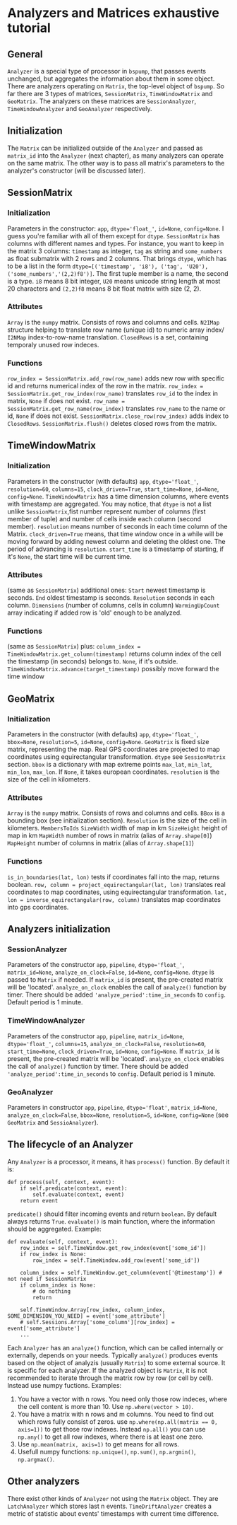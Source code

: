 # Analyzers and Matrices exhaustive tutorial

## General

`Analyzer` is a special type of processor in `bspump`, that passes events unchanged, but aggregates the information about them
in some object. There are analyzers operating on `Matrix`, the top-level object of `bspump`. So far there are 3 types of matrices,
`SessionMatrix`, `TimeWindowMatrix` and `GeoMatrix`. The analyzers on these matrices are `SessionAnalyzer`, `TimeWindowAnalyzer`
and `GeoAnalyzer` respectively.

## Initialization

The `Matrix` can be initialized outside of the `Analyzer` and passed as `matrix_id` into the `Analyzer` (next chapter), as many analyzers can
operate on the same matrix.
The other way is to pass all matrix's parameters to the analyzer's constructor (will be discussed later).

## SessionMatrix

### Initialization

Parameters in the constructor: `app`, `dtype='float_'`, `id=None`, `config=None`. I guess you're familiar with all of them except for `dtype`. 
`SessionMatrix` has columns with different names and types. For instance, you want to keep in the matrix 3 columns: `timestamp` as integer,
`tag` as string and `some_numbers` as float submatrix with 2 rows and 2 columns. That brings `dtype`, which has to be a list in the form `dtype=[('timestamp', 'i8'), ('tag', 'U20'), ('some_numbers','(2,2)f8')]`. The first tuple member is a name, the second is a type. `i8` means 8 bit integer, `U20` means unicode string length at most 20 characters and `(2,2)f8` means 8 bit float matrix with size (2, 2).

### Attributes
`Array` is the `numpy` matrix. Consists of rows and columns and cells.
`N2IMap` structure helping to translate row name (unique id) to numeric array index/
`I2NMap` index-to-row-name translation.
`ClosedRows` is a set, containing temporaly unused row indeces. 

### Functions

`row_index = SessionMatrix.add_row(row_name)` adds new row with specific id and returns numerical index of the row in the matrix.
`row_index = SessionMatrix.get_row_index(row_name)` translates `row_id` to the index in matrix, `None` if does not exist. 
`row_name = SessionMatrix.get_row_name(row_index)` translates `row_name` to the name or id, `None` if does not exist.
`SessionMatrix.close_row(row_index)` adds index to `ClosedRows`.
`SessionMatrix.flush()` deletes closed rows from the matrix.

## TimeWindowMatrix

### Initialization

Parameters in the constructor (with defaults) `app`, `dtype='float_'`, `resolution=60`, `columns=15`,  `clock_driven=True`, `start_time=None`, `id=None`, `config=None`. 
`TimeWindowMatrix` has a time dimension columns, where events with timestamp are aggregated. You may notice, that `dtype` is not a list unlike `SessionMatrix`,fist number represent number of columns (first member of tuple) and number of cells inside each column (second member). `resolution` means number of seconds in each time column of the Matrix. `clock_driven=True` means, that time window once in a while will be moving forward by adding 
newest column and deleting the oldest one. The period of advancing is `resolution`. `start_time` is a timestamp of starting, if it's `None`, the start time will be current time.

### Attributes

(same as `SessionMatrix`)
additional ones:
`Start` newest timestamp is seconds.
`End` oldest timestamp is seconds.
`Resolution` seconds in each column.
`Dimensions` (number of columns, cells in column)
`WarmingUpCount` array indicating if added row is 'old' enough to be analyzed.

### Functions
(same as `SessionMatrix`)
plus:
`column_index = TimeWindowMatrix.get_column(timestamp)` returns column index of the cell the timestamp (in seconds) belongs to.
`None`, if it's outside.
`TimeWindowMatrix.advance(target_timestamp)` possibly move forward the time window


## GeoMatrix

### Initialization

Parameters in the constructor (with defaults) `app`, `dtype='float_'`, `bbox=None`, `resolution=5`, `id=None`, `config=None`.
`GeoMatrix` is fixed size matrix, representing the map. Real GPS coordinates are projected to map coordinates using equirectangular 
transformation. `dtype` see `SessionMatrix` section. `bbox` is a dictionary with map extreme points
`max_lat`, `min_lat`, `min_lon`, `max_lon`. If `None`, it takes european coordinates.
`resolution` is the size of the cell in kilometers. 

### Attributes
`Array` is the `numpy` matrix. Consists of rows and columns and cells.
`BBox` is a bounding box (see initialization section).
`Resolution` is the size of the cell in kilometers.
`MembersToIds`
`SizeWidth` width of map in km
`SizeHeight` height of map in km
`MapWidth`  number of rows in matrix (alias of `Array.shape[0]`)
`MapHeight` number of columns in matrix (alias of `Array.shape[1]`)

### Functions
`is_in_boundaries(lat, lon)` tests if coordinates fall into the map, returns boolean.
`row, column = project_equirectangular(lat, lon)` translates real coordinates to map coordinates, using equirectangular transformation.
`lat, lon = inverse_equirectangular(row, column)` translates map coordinates into gps coordinates.

## Analyzers initialization

### SessionAnalyzer

Parameters of the constructor `app`, `pipeline`, `dtype='float_'`, `matrix_id=None`, `analyze_on_clock=False`, `id=None`, `config=None`.
`dtype` is passed to `Matrix` if needed. If `matrix_id` is present, the pre-created matrix will be 'located'.
`analyze_on_clock` enables the call of `analyze()` function by timer. There should be added `'analyze_period':time_in_seconds` to `config`.
Default period is 1 minute.

### TimeWindowAnalyzer
Parameters of the constructor `app`, `pipeline`, `matrix_id=None`, `dtype='float_'`, `columns=15`, `analyze_on_clock=False`, `resolution=60`, 
`start_time=None`, `clock_driven=True`, `id=None`, `config=None`. If `matrix_id` is present, the pre-created matrix will be 'located'.
`analyze_on_clock` enables the call of `analyze()` function by timer. There should be added `'analyze_period':time_in_seconds` to `config`.
Default period is 1 minute.

### GeoAnalyzer
Parameters in constructor `app`, `pipeline`, `dtype='float'`, `matrix_id=None`, `analyze_on_clock=False`, `bbox=None`, `resolution=5`, `id=None`, `config=None`
(see `GeoMatrix` and `SessioAnalyzer`).

## The lifecycle of an Analyzer
Any `Analyzer` is a processor, it means, it has `process()` function. By default it is:
```
def process(self, context, event):
	if self.predicate(context, event):
		self.evaluate(context, event)
	return event
```

`predicate()` should filter incoming events and return `boolean`. By default always returns `True`.
`evaluate()` is main function, where the information should be aggregated.
Example:
```
def evaluate(self, context, event):
	row_index = self.TimeWindow.get_row_index(event['some_id'])
	if row_index is None:
		row_index = self.TimeWindow.add_row(event['some_id'])

	column_index = self.TimeWindow.get_column(event['@timestamp']) # not need if SessionMatrix
	if column_index is None:
		# do nothing
		return

	self.TimeWindow.Array[row_index, column_index, SOME_DIMENSION_YOU_NEED] = event['some_attribute']
	# self.Sessions.Array['some_column'][row_index] = event['some_attribute']
	...
```
Each `Analyzer` has an `analyze()` function, which can be called internally or externally, depends on your needs.
Typically `analyze()` produces events based on the object of analyzis (usually `Matrix`) to some external source.
It is specific for each analyzer.
If the analyzed object is `Matrix`, it is not recommended to iterate through the matrix row by row (or cell by cell).
Instead use numpy fuctions. Examples:
1. You have a vector with n rows. You need only those row indeces, where the cell content is more than 10.
Use `np.where(vector > 10)`.
2. You have a matrix with n rows and m columns. You need to find out which rows
fully consist of zeros. use `np.where(np.all(matrix == 0, axis=1))` to get those row indexes.
Instead `np.all()` you can use `np.any()` to get all row indexes, where there is at least one zero.  
3. Use `np.mean(matrix, axis=1)` to get means for all rows.
4. Usefull numpy functions: `np.unique()`, `np.sum()`, `np.argmin()`, `np.argmax()`. 

## Other analyzers

There exist other kinds of `Analyzer` not using the `Matrix` object. 
They are `LatchAnalyzer` which stores last n events. `TimeDriftAnalyzer` creates a 
metric of statistic about events' timestamps with current time difference.


